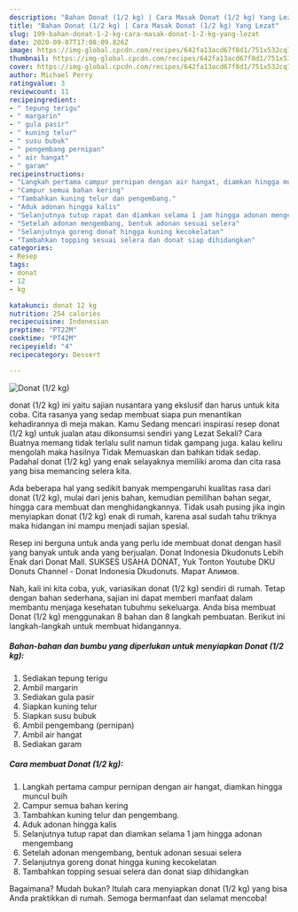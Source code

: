 ```yaml
---
description: "Bahan Donat (1/2 kg) | Cara Masak Donat (1/2 kg) Yang Lezat"
title: "Bahan Donat (1/2 kg) | Cara Masak Donat (1/2 kg) Yang Lezat"
slug: 199-bahan-donat-1-2-kg-cara-masak-donat-1-2-kg-yang-lezat
date: 2020-09-07T17:08:09.826Z
image: https://img-global.cpcdn.com/recipes/642fa13acd67f8d1/751x532cq70/donat-12-kg-foto-resep-utama.jpg
thumbnail: https://img-global.cpcdn.com/recipes/642fa13acd67f8d1/751x532cq70/donat-12-kg-foto-resep-utama.jpg
cover: https://img-global.cpcdn.com/recipes/642fa13acd67f8d1/751x532cq70/donat-12-kg-foto-resep-utama.jpg
author: Michael Perry
ratingvalue: 3
reviewcount: 11
recipeingredient:
- " tepung terigu"
- " margarin"
- " gula pasir"
- " kuning telur"
- " susu bubuk"
- " pengembang pernipan"
- " air hangat"
- " garam"
recipeinstructions:
- "Langkah pertama campur pernipan dengan air hangat, diamkan hingga muncul buih"
- "Campur semua bahan kering"
- "Tambahkan kuning telur dan pengembang."
- "Aduk adonan hingga kalis"
- "Selanjutnya tutup rapat dan diamkan selama 1 jam hingga adonan mengembang"
- "Setelah adonan mengembang, bentuk adonan sesuai selera"
- "Selanjutnya goreng donat hingga kuning kecokelatan"
- "Tambahkan topping sesuai selera dan donat siap dihidangkan"
categories:
- Resep
tags:
- donat
- 12
- kg

katakunci: donat 12 kg 
nutrition: 254 calories
recipecuisine: Indonesian
preptime: "PT22M"
cooktime: "PT42M"
recipeyield: "4"
recipecategory: Dessert

---
```



![Donat (1/2 kg)](https://img-global.cpcdn.com/recipes/642fa13acd67f8d1/751x532cq70/donat-12-kg-foto-resep-utama.jpg)


donat (1/2 kg) ini yaitu sajian nusantara yang ekslusif dan harus untuk kita coba. Cita rasanya yang sedap membuat siapa pun menantikan kehadirannya di meja makan.
Kamu Sedang mencari inspirasi resep donat (1/2 kg) untuk jualan atau dikonsumsi sendiri yang Lezat Sekali? Cara Buatnya memang tidak terlalu sulit namun tidak gampang juga. kalau keliru mengolah maka hasilnya Tidak Memuaskan dan bahkan tidak sedap. Padahal donat (1/2 kg) yang enak selayaknya memiliki aroma dan cita rasa yang bisa memancing selera kita.

Ada beberapa hal yang sedikit banyak mempengaruhi kualitas rasa dari donat (1/2 kg), mulai dari jenis bahan, kemudian pemilihan bahan segar, hingga cara membuat dan menghidangkannya. Tidak usah pusing jika ingin menyiapkan donat (1/2 kg) enak di rumah, karena asal sudah tahu triknya maka hidangan ini mampu menjadi sajian spesial.

Resep ini berguna untuk anda yang perlu ide membuat donat dengan hasil yang banyak untuk anda yang berjualan. Donat Indonesia Dkudonuts Lebih Enak dari Donat Mall. SUKSES USAHA DONAT, Yuk Tonton Youtube DKU Donuts Channel - Donat Indonesia Dkudonuts. Марат Алимов.


Nah, kali ini kita coba, yuk, variasikan donat (1/2 kg) sendiri di rumah. Tetap dengan bahan sederhana, sajian ini dapat memberi manfaat dalam membantu menjaga kesehatan tubuhmu sekeluarga. Anda bisa membuat Donat (1/2 kg) menggunakan 8 bahan dan 8 langkah pembuatan. Berikut ini langkah-langkah untuk membuat hidangannya.

<!--inarticleads1-->

##### Bahan-bahan dan bumbu yang diperlukan untuk menyiapkan Donat (1/2 kg):

1. Sediakan  tepung terigu
1. Ambil  margarin
1. Sediakan  gula pasir
1. Siapkan  kuning telur
1. Siapkan  susu bubuk
1. Ambil  pengembang (pernipan)
1. Ambil  air hangat
1. Sediakan  garam




<!--inarticleads2-->

##### Cara membuat Donat (1/2 kg):

1. Langkah pertama campur pernipan dengan air hangat, diamkan hingga muncul buih
1. Campur semua bahan kering
1. Tambahkan kuning telur dan pengembang.
1. Aduk adonan hingga kalis
1. Selanjutnya tutup rapat dan diamkan selama 1 jam hingga adonan mengembang
1. Setelah adonan mengembang, bentuk adonan sesuai selera
1. Selanjutnya goreng donat hingga kuning kecokelatan
1. Tambahkan topping sesuai selera dan donat siap dihidangkan




Bagaimana? Mudah bukan? Itulah cara menyiapkan donat (1/2 kg) yang bisa Anda praktikkan di rumah. Semoga bermanfaat dan selamat mencoba!
